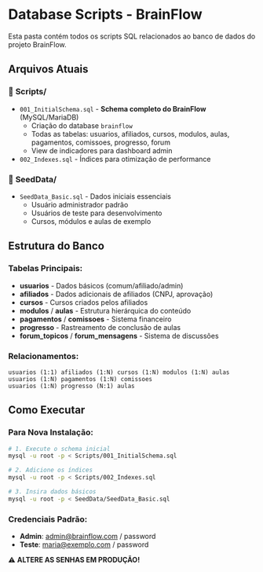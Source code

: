# Database Scripts - BrainFlow

Esta pasta contém todos os scripts SQL relacionados ao banco de dados do projeto BrainFlow.

## Arquivos Atuais

### 📁 **Scripts/**
- `001_InitialSchema.sql` - **Schema completo do BrainFlow** (MySQL/MariaDB)
  - Criação do database `brainflow`
  - Todas as tabelas: usuarios, afiliados, cursos, modulos, aulas, pagamentos, comissoes, progresso, forum
  - View de indicadores para dashboard admin
- `002_Indexes.sql` - Índices para otimização de performance

### 📁 **SeedData/**
- `SeedData_Basic.sql` - Dados iniciais essenciais
  - Usuário administrador padrão
  - Usuários de teste para desenvolvimento
  - Cursos, módulos e aulas de exemplo

## Estrutura do Banco

### Tabelas Principais:
- **usuarios** - Dados básicos (comum/afiliado/admin)
- **afiliados** - Dados adicionais de afiliados (CNPJ, aprovação)
- **cursos** - Cursos criados pelos afiliados
- **modulos** / **aulas** - Estrutura hierárquica do conteúdo
- **pagamentos** / **comissoes** - Sistema financeiro
- **progresso** - Rastreamento de conclusão de aulas
- **forum_topicos** / **forum_mensagens** - Sistema de discussões

### Relacionamentos:
```
usuarios (1:1) afiliados (1:N) cursos (1:N) modulos (1:N) aulas
usuarios (1:N) pagamentos (1:N) comissoes
usuarios (1:N) progresso (N:1) aulas
```

## Como Executar

### Para Nova Instalação:
```bash
# 1. Execute o schema inicial
mysql -u root -p < Scripts/001_InitialSchema.sql

# 2. Adicione os índices
mysql -u root -p < Scripts/002_Indexes.sql

# 3. Insira dados básicos
mysql -u root -p < SeedData/SeedData_Basic.sql
```

### Credenciais Padrão:
- **Admin**: admin@brainflow.com / password
- **Teste**: maria@exemplo.com / password

⚠️ **ALTERE AS SENHAS EM PRODUÇÃO!**